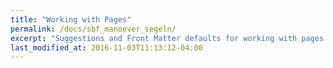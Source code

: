 ```yaml
---
title: "Working with Pages"
permalink: /docs/sbf_manoever_segeln/
excerpt: "Suggestions and Front Matter defaults for working with pages."
last_modified_at: 2016-11-03T11:13:12-04:00
---
```

